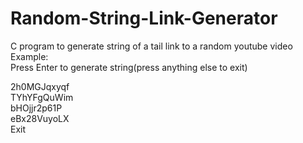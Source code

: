 # Random-String-Link-Generator
 C program to generate string of a tail link to a random youtube video  
Example:  
Press Enter to generate string(press anything else to exit)  
  
2h0MGJqxyqf  
TYhYFgQuWim  
bHOjjr2p61P  
eBx28VuyoLX  
Exit  
